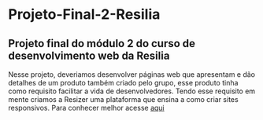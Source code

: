 # Projeto-Final-2-Resilia
## Projeto final do módulo 2 do curso de desenvolvimento web da Resilia

Nesse projeto, deveriamos desenvolver páginas web que apresentam e dão detalhes de um produto também criado pelo grupo, esse produto tinha como requisito facilitar a vida de desenvolvedores. Tendo esse requisito em mente criamos a Resizer uma plataforma que ensina a como criar sites responsivos. Para conhecer melhor acesse <a href="https://xand3.github.io/Projeto-Final-2-Resilia/" target="_blank">aqui</a>
